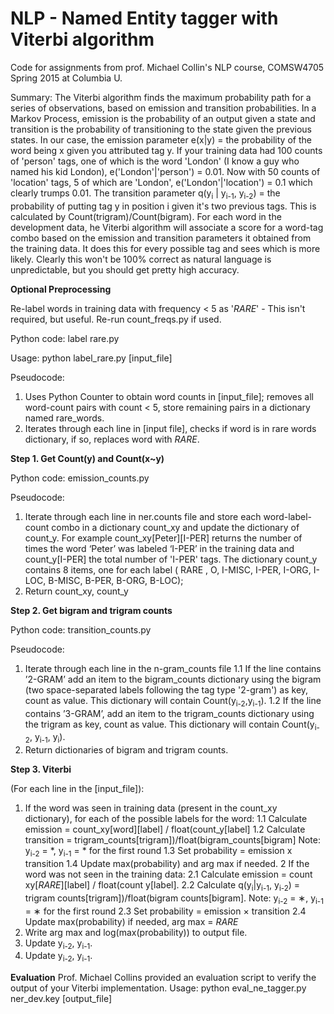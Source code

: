 # NLP - Named Entity tagger with Viterbi algorithm

Code for assignments from prof. Michael Collin's NLP course, COMSW4705 Spring 2015 at Columbia U.

Summary: The Viterbi algorithm finds the maximum probability path for a series of observations, based on emission and transition probabilities. In a Markov Process, emission is the probability of an output given a state and transition is the probability of transitioning to the state given the previous states. In our case, the emission parameter e(x|y) = the probability of the word being x given you attributed tag y. If your training data had 100 counts of 'person' tags, one of which is the word 'London' (I know a guy who named his kid London), e('London'|'person') = 0.01. Now with 50 counts of 'location' tags, 5 of which are 'London', e('London'|'location') = 0.1 which clearly trumps 0.01. The transition parameter q(y<sub>i</sub> | y<sub>i-1</sub>, y<sub>i-2</sub>) = the probability of putting tag y in position i given it's two previous tags. This is calculated by Count(trigram)/Count(bigram). For each word in the development data, he Viterbi algorithm will associate a score for a word-tag combo based on the emission and transition parameters it obtained from the training data. It does this for every possible tag and sees which is more likely. Clearly this won't be 100% correct as natural language is unpredictable, but you should get pretty high accuracy.

**Optional Preprocessing**

Re-label words in training data with frequency < 5 as '_RARE_' - This isn't required, but useful. Re-run count_freqs.py if used.

Python code: label rare.py

Usage: python label_rare.py [input_file]

Pseudocode:

1. Uses Python Counter to obtain word counts in [input_file]; removes all word-count pairs with count < 5, store remaining pairs in a dictionary named rare_words.
2. Iterates through each line in [input file], checks if word is in rare words dictionary, if so, replaces word with _RARE_.


**Step 1. Get Count(y) and Count(x~y)**

Python code: emission_counts.py

Pseudocode:

1. Iterate through each line in ner.counts file and store each word-label-count combo in a dictionary count_xy and update the dictionary of count_y. For example count_xy[Peter][I-PER] returns the number of times the word ‘Peter’ was labeled ‘I-PER’ in the training data and count_y[I-PER] the total number of 'I-PER' tags. The dictionary count_y contains 8 items, one for each label ( RARE , O, I-MISC, I-PER, I-ORG, I-LOC, B-MISC, B-PER, B-ORG, B-LOC);
2. Return count_xy, count_y

**Step 2. Get bigram and trigram counts**

Python code: transition_counts.py

Pseudocode:

1. Iterate through each line in the n-gram_counts file
  1.1 If the line contains ’2-GRAM’ add an item to the bigram_counts dictionary using the bigram (two space-separated labels following the tag type '2-gram') as key, count as value. This dictionary will contain Count(y<sub>i-2</sub>,y<sub>i-1</sub>).
  1.2 If the line contains ’3-GRAM’, add an item to the trigram_counts dictionary using the trigram as key, count as value. This dictionary will contain Count(y<sub>i-2</sub>, y<sub>i-1</sub>, y<sub>i</sub>).
2. Return dictionaries of bigram and trigram counts.

**Step 3. Viterbi**

(For each line in the [input_file]):
1. If the word was seen in training data (present in the count_xy dictionary), for each of the possible labels for the word:
  1.1 Calculate emission = count_xy[word][label] / float(count_y[label]
  1.2 Calculate transition = trigram_counts[trigram])/float(bigram_counts[bigram] Note: y<sub>i-2</sub> = *, y<sub>i-1</sub> = * for the first round
  1.3 Set probability = emission x transition
  1.4 Update max(probability) and arg max if needed.
2 If the word was not seen in the training data:
  2.1 Calculate emission = count xy[_RARE_][label] / float(count y[label].
  2.2 Calculate q(y<sub>i</sub>|y<sub>i-1</sub>, y<sub>i-2</sub>) = trigram counts[trigram])/float(bigram counts[bigram]. Note: y<sub>i-2</sub> = ∗, y<sub>i-1</sub> = ∗ for the first round
  2.3 Set probability = emission × transition
  2.4 Update max(probability) if needed, arg max = _RARE_
3. Write arg max and log(max(probability)) to output file.
4. Update y<sub>i-2</sub>, y<sub>i-1</sub>.
4. Update y<sub>i-2</sub>, y<sub>i-1</sub>.

**Evaluation**
Prof. Michael Collins provided an evaluation script to verify the output of your Viterbi implementation.
Usage: python eval_ne_tagger.py ner_dev.key [output_file]